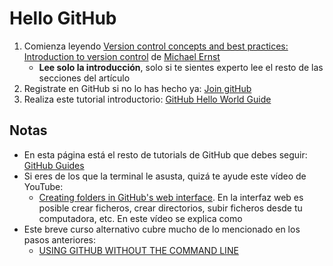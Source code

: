 # Hello GitHub

1. Comienza leyendo [Version control concepts and best practices: Introduction to version control](https://homes.cs.washington.edu/~mernst/advice/version-control.html#Introduction_to_version_control) de [Michael Ernst](https://homes.cs.washington.edu/~mernst/)
    - **Lee solo la introducción**, solo si te sientes experto lee el resto de las secciones del artículo
2. Registrate en GitHub si  no lo has hecho ya: [Join gitHub](https://github.com/join) 
3. Realiza este tutorial introductorio: [GitHub Hello World Guide](https://guides.github.com/activities/hello-world/)

## Notas

* En esta página está el resto de tutorials de GitHub que debes seguir: [GitHub Guides](https://guides.github.com/)
* Si eres de los que la terminal le asusta, quizá te ayude este vídeo de YouTube:
   - [Creating folders in GitHub's web interface](https://www.youtube.com/watch?v=QCJgZZuB4tA). En la interfaz web es posible crear ficheros, crear directorios, subir ficheros desde tu computadora, etc. En este vídeo se explica como
* Este breve curso alternativo cubre mucho de lo mencionado en los pasos anteriores: 
   - [USING GITHUB WITHOUT THE COMMAND LINE](https://pixelpioneers.co/blog/2017/using-github-without-the-command-line)

